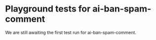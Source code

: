 # Playground tests for ai-ban-spam-comment
We are still awaiting the first test run for ai-ban-spam-comment.
